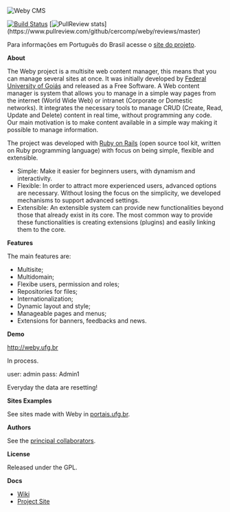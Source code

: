 ![Weby CMS](http://weby.cercomp.ufg.br/up/350/o/weby-logo.png)

[![Build Status](https://travis-ci.org/cercomp/weby.png?branch=master)](https://travis-ci.org/cercomp/weby)
[![PullReview stats](https://www.pullreview.com/github/cercomp/weby/badges/master.svg?)](https://www.pullreview.com/github/cercomp/weby/reviews/master)

Para informações em Português do Brasil acesse o [site do projeto](http://weby.cercomp.ufg.br).

__About__

The Weby project is a multisite web content manager, this means that you can manage several sites at once. It was initially developed  by [Federal University of Goiás](http://www.ufg.br) and released as a Free Software. A Web content manager is system that allows you to manage in a simple way pages from the internet (World Wide Web) or intranet (Corporate or Domestic networks). It integrates the necessary tools to manage CRUD (Create, Read, Update and Delete) content in real time, without programming any code. Our main motivation is to make content available in a simple way making it possible to manage information.

The project was developed with [Ruby on Rails](http://rubyonrails.org) (open source tool kit, written on Ruby programming language) with focus on being simple, flexible and extensible.

* Simple: Make it easier for beginners users, with dynamism and interactivity.
* Flexible: In order to attract more experienced users, advanced options are necessary. Without losing the focus on the simplicity, we developed mechanisms to support advanced settings.
* Extensible: An extensible system can provide new functionalities beyond those that already exist in its core. The most common way to provide these functionalities is creating extensions (plugins) and easily linking them to the core.

__Features__

The main features are:

* Multisite;
* Multidomain;
* Flexibe users, permission and roles;
* Repositories for files;
* Internationalization;
* Dynamic layout and style;
* Manageable pages and menus;
* Extensions for banners, feedbacks and news.

__Demo__

http://weby.ufg.br

In process.

  user: admin
  pass: Admin1
  
Everyday the data are resetting!

__Sites Examples__

See sites made with Weby in [portais.ufg.br](http://portais.ufg.br).

__Authors__

See the [principal collaborators](http://weby.cercomp.ufg.br/pages/67630-collaborators?locale=en).

__License__

Released under the GPL.

__Docs__

* [Wiki](http://github.com/cercomp/weby/wiki)
* [Project Site](http://weby.cercomp.ufg.br)
